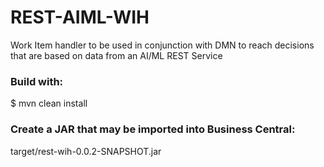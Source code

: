 # REST-AIML-WIH

Work Item handler to be used in conjunction with DMN to reach decisions that are based on data from an AI/ML REST Service

### Build with:

$ mvn clean install

### Create a JAR that may be imported into Business Central:

target/rest-wih-0.0.2-SNAPSHOT.jar
